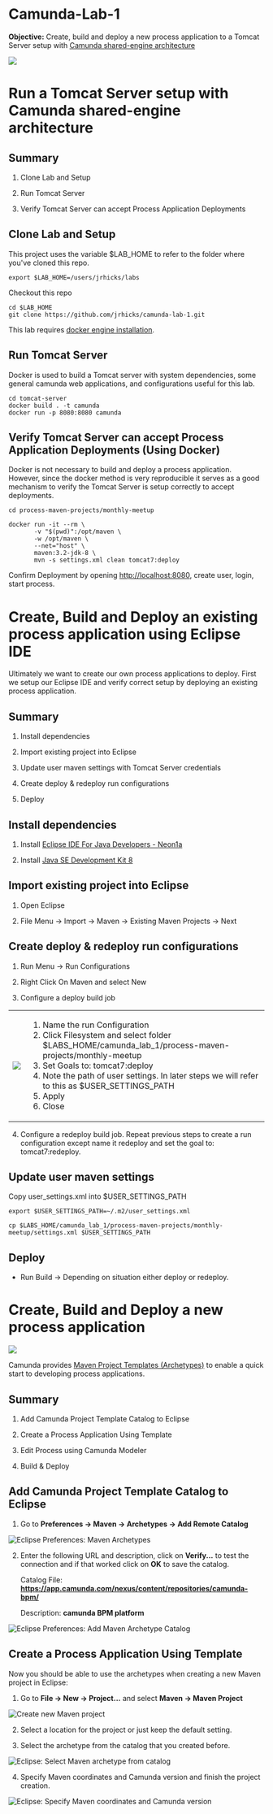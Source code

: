 # Camunda-Lab-1

**Objective:** Create, build and deploy a new process application to a Tomcat Server setup with [Camunda shared-engine architecture](https://docs.camunda.org/manual/7.4/introduction/architecture/#shared-container-managed-process-engine)

<img src="images/overview.png">

# Run a Tomcat Server setup with Camunda shared-engine architecture

## Summary

1. Clone Lab and Setup

2. Run Tomcat Server

3. Verify Tomcat Server can accept Process Application Deployments

## Clone Lab and Setup

This project uses the variable $LAB_HOME to refer to the folder where you've cloned this repo.

```
export $LAB_HOME=/users/jrhicks/labs
```

Checkout this repo

```
cd $LAB_HOME
git clone https://github.com/jrhicks/camunda-lab-1.git
```

This lab requires [docker engine installation](https://docs.docker.com/engine/installation/).

## Run Tomcat Server

Docker is used to build a Tomcat server with system dependencies, some general camunda web applications, and configurations useful for this lab.

```
cd tomcat-server
docker build . -t camunda
docker run -p 8080:8080 camunda
```

## Verify Tomcat Server can accept Process Application Deployments (Using Docker)

Docker is not necessary to build and deploy a process application.  However, since the docker method is very reproducible it serves as a good mechanism to verify the Tomcat Server is setup correctly to accept deployments.

```
cd process-maven-projects/monthly-meetup

docker run -it --rm \
       -v "$(pwd)":/opt/maven \
       -w /opt/maven \
       --net="host" \
       maven:3.2-jdk-8 \
       mvn -s settings.xml clean tomcat7:deploy
```

Confirm Deployment by opening [http://localhost:8080](http://localhost:8080), create user, login, start process.

# Create, Build and Deploy an existing process application using Eclipse IDE

Ultimately we want to create our own process applications to deploy.  First we setup our Eclipse IDE and verify correct setup by deploying an existing process application.

## Summary

1. Install dependencies

2. Import existing project into Eclipse

3. Update user maven settings with Tomcat Server credentials

4. Create deploy & redeploy run configurations

5. Deploy

## Install dependencies

1. Install [Eclipse IDE For Java Developers - Neon1a](http://www.eclipse.org/downloads/packages/eclipse-ide-java-developers/neon1a)

2. Install [Java SE Development Kit 8](http://www.oracle.com/technetwork/java/javase/downloads/jdk8-downloads-2133151.html)

## Import existing project into Eclipse

1. Open Eclipse

2. File Menu -> Import -> Maven -> Existing Maven Projects -> Next

## Create deploy & redeploy run configurations

1. Run Menu -> Run Configurations

2. Right Click On Maven and select New

3. Configure a deploy build job

<table><tr><td>
<img src="/images/run_configurations_2.png">
</td><td valign="top">
<ol>
<li> Name the run Configuration
<li> Click Filesystem and select folder $LABS_HOME/camunda_lab_1/process-maven-projects/monthly-meetup
<li> Set Goals to: tomcat7:deploy
<li> Note the path of user settings.  In later steps we will refer to this as $USER_SETTINGS_PATH
<li> Apply
<li> Close
</td></tr></table>

4. Configure a redeploy build job.  Repeat previous steps to create a run configuration except name it redeploy and set the goal to: tomcat7:redeploy.

## Update user maven settings

Copy user_settings.xml into $USER_SETTINGS_PATH

```
export $USER_SETTINGS_PATH=~/.m2/user_settings.xml
```

```
cp $LABS_HOME/camunda_lab_1/process-maven-projects/monthly-meetup/settings.xml $USER_SETTINGS_PATH
```

## Deploy

* Run Build -> Depending on situation either deploy or redeploy.

# Create, Build and Deploy a new process application

<img src="images/overview2.png">

Camunda provides [Maven Project Templates (Archetypes)](https://docs.camunda.org/manual/7.4/user-guide/process-applications/maven-archetypes/) to enable a quick start to developing process applications.

## Summary

1. Add Camunda Project Template Catalog to Eclipse

2. Create a Process Application Using Template

3. Edit Process using Camunda Modeler

4. Build & Deploy

## Add Camunda Project Template Catalog to Eclipse

1. Go to **Preferences -> Maven -> Archetypes -> Add Remote Catalog**
<img src="/images/eclipse-00-preferences-maven-archetypes.png" title="Eclipse Preferences: Maven Archetypes" >

2. Enter the following URL and description, click on **Verify...** to test the connection and if that worked click on **OK** to save the catalog.

    Catalog File: **https://app.camunda.com/nexus/content/repositories/camunda-bpm/**

    Description: **camunda BPM platform**

<img src="/images/eclipse-01-add-remote-archetype-catalog.png" title="Eclipse Preferences: Add Maven Archetype Catalog" >

## Create a Process Application Using Template

Now you should be able to use the archetypes when creating a new Maven project in Eclipse:

1. Go to **File -> New -> Project...** and select **Maven -> Maven Project**
<img src="/images/eclipse-02-create-maven-project.png" title="Create new Maven project" >

2. Select a location for the project or just keep the default setting.

3. Select the archetype from the catalog that you created before.
<img src="/images/eclipse-04-select-archetype-from-catalog.png" title="Eclipse: Select Maven archetype from catalog" >

4. Specify Maven coordinates and Camunda version and finish the project creation.
<img src="./images/eclipse-05-specify-maven-coordinates-and-camunda-version.png" title="Eclipse: Specify Maven coordinates and Camunda version" >
